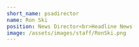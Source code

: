 ```yaml
---
short_name: psadirector
name: Ron Ski
position: News Director<br>Headline News
image: /assets/images/staff/RonSki.png
---
```

